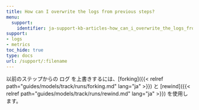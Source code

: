 ```yaml
---
title: How can I overwrite the logs from previous steps?
menu:
  support:
    identifier: ja-support-kb-articles-how_can_i_overwrite_the_logs_from_previous_steps
support:
- logs
- metrics
toc_hide: true
type: docs
url: /support/:filename
---
```


以前のステップからの ログ を上書きするには、[forking]({{< relref path="guides/models/track/runs/forking.md" lang="ja" >}}) と [rewind]({{< relref path="guides/models/track/runs/rewind.md" lang="ja" >}}) を使用します。
